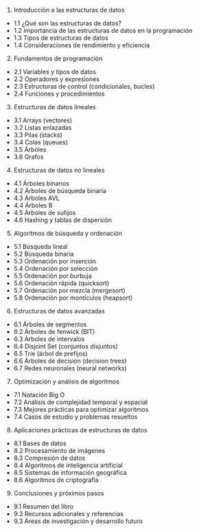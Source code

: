 1. Introducción a las estructuras de datos
- 1.1 ¿Qué son las estructuras de datos?
- 1.2 Importancia de las estructuras de datos en la programación
- 1.3 Tipos de estructuras de datos
- 1.4 Consideraciones de rendimiento y eficiencia

2. Fundamentos de programación
- 2.1 Variables y tipos de datos
- 2.2 Operadores y expresiones
- 2.3 Estructuras de control (condicionales, bucles)
- 2.4 Funciones y procedimientos

3. Estructuras de datos lineales
- 3.1 Arrays (vectores)
- 3.2 Listas enlazadas
- 3.3 Pilas (stacks)
- 3.4 Colas (queues)
- 3.5 Árboles
- 3.6 Grafos

4. Estructuras de datos no lineales
- 4.1 Árboles binarios
- 4.2 Árboles de búsqueda binaria
- 4.3 Árboles AVL
- 4.4 Árboles B
- 4.5 Árboles de sufijos
- 4.6 Hashing y tablas de dispersión

5. Algoritmos de búsqueda y ordenación
- 5.1 Búsqueda lineal
- 5.2 Búsqueda binaria
- 5.3 Ordenación por inserción
- 5.4 Ordenación por selección
- 5.5 Ordenación por burbuja
- 5.6 Ordenación rápida (quicksort)
- 5.7 Ordenación por mezcla (mergesort)
- 5.8 Ordenación por montículos (heapsort)

6. Estructuras de datos avanzadas
- 6.1 Árboles de segmentos
- 6.2 Árboles de fenwick (BIT)
- 6.3 Árboles de intervalos
- 6.4 Disjoint Set (conjuntos disjuntos)
- 6.5 Trie (árbol de prefijos)
- 6.6 Árboles de decisión (decision trees)
- 6.7 Redes neuronales (neural networks)

7. Optimización y análisis de algoritmos
- 7.1 Notación Big O
- 7.2 Análisis de complejidad temporal y espacial
- 7.3 Mejores prácticas para optimizar algoritmos
- 7.4 Casos de estudio y problemas resueltos

8. Aplicaciones prácticas de estructuras de datos
- 8.1 Bases de datos
- 8.2 Procesamiento de imágenes
- 8.3 Compresión de datos
- 8.4 Algoritmos de inteligencia artificial
- 8.5 Sistemas de información geográfica
- 8.6 Algoritmos de criptografía

9. Conclusiones y próximos pasos
- 9.1 Resumen del libro
- 9.2 Recursos adicionales y referencias
- 9.3 Áreas de investigación y desarrollo futuro
